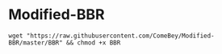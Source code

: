 # Modified-BBR
```wget "https://raw.githubusercontent.com/ComeBey/Modified-BBR/master/BBR" && chmod +x BBR```

